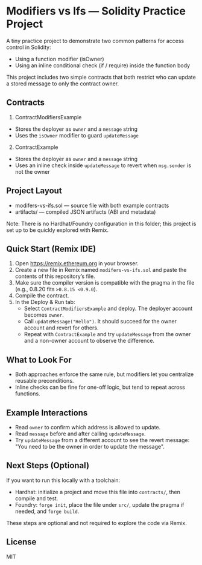 # Modifiers vs Ifs — Solidity Practice Project

A tiny practice project to demonstrate two common patterns for access control in Solidity:

- Using a function modifier (isOwner)
- Using an inline conditional check (if / require) inside the function body

This project includes two simple contracts that both restrict who can update a stored message to only the contract owner.

## Contracts

1) ContractModifiersExample
- Stores the deployer as `owner` and a `message` string
- Uses the `isOwner` modifier to guard `updateMessage`

2) ContractExample
- Stores the deployer as `owner` and a `message` string
- Uses an inline check inside `updateMessage` to revert when `msg.sender` is not the owner

## Project Layout

- modifers-vs-ifs.sol — source file with both example contracts
- artifacts/ — compiled JSON artifacts (ABI and metadata)

Note: There is no Hardhat/Foundry configuration in this folder; this project is set up to be quickly explored with Remix.

## Quick Start (Remix IDE)

1) Open https://remix.ethereum.org in your browser.
2) Create a new file in Remix named `modifers-vs-ifs.sol` and paste the contents of this repository’s file.
3) Make sure the compiler version is compatible with the pragma in the file (e.g., 0.8.20 fits `>0.8.15 <0.9.0`).
4) Compile the contract.
5) In the Deploy & Run tab:
   - Select `ContractModifiersExample` and deploy. The deployer account becomes `owner`.
   - Call `updateMessage("Hello")`. It should succeed for the owner account and revert for others.
   - Repeat with `ContractExample` and try `updateMessage` from the owner and a non-owner account to observe the difference.

## What to Look For

- Both approaches enforce the same rule, but modifiers let you centralize reusable preconditions.
- Inline checks can be fine for one-off logic, but tend to repeat across functions.

## Example Interactions

- Read `owner` to confirm which address is allowed to update.
- Read `message` before and after calling `updateMessage`.
- Try `updateMessage` from a different account to see the revert message: "You need to be the owner in order to update the message".

## Next Steps (Optional)

If you want to run this locally with a toolchain:

- Hardhat: initialize a project and move this file into `contracts/`, then compile and test.
- Foundry: `forge init`, place the file under `src/`, update the pragma if needed, and `forge build`.

These steps are optional and not required to explore the code via Remix.

## License

MIT
